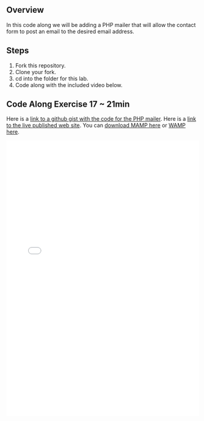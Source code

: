 ## Overview

In this code along we will be adding a PHP mailer that will allow the contact form to post an email to the desired email address.

## Steps

1. Fork this repository.
2. Clone your fork.
3. cd into the folder for this lab.
4. Code along with the included video below.

## Code Along Exercise 17 ~ 21min

Here is a [link to a github gist with the code for the PHP mailer](https://gist.github.com/jongrover/10486208). Here is a [link to the live published web site](http://jonathangrover.com/teaching/students/exceptional-realty/contact.php). You can [download MAMP here](https://www.mamp.info/en/) or [WAMP here](http://www.wampserver.com/en/).

<iframe width="100%" height="720" src="//www.youtube.com/embed/S70RnoSFaBE" frameborder="0" allowfullscreen></iframe>